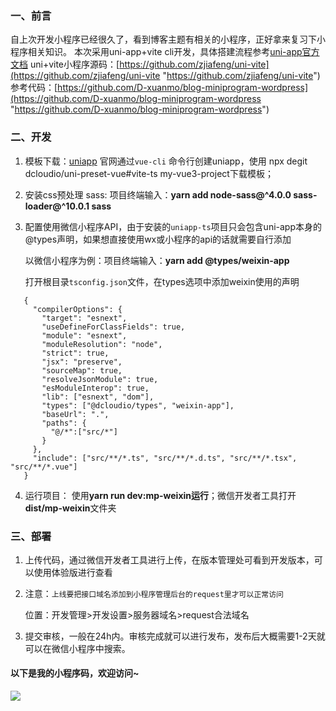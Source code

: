 ### 一、前言
自上次开发小程序已经很久了，看到博客主题有相关的小程序，正好拿来复习下小程序相关知识。
本次采用uni-app+vite cli开发，具体搭建流程参考[uni-app官方文档](https://uniapp.dcloud.net.cn/quickstart-cli.html "uni-app官方文档")
uni+vite小程序源码：[https://github.com/zjiafeng/uni-vite](https://github.com/zjiafeng/uni-vite "https://github.com/zjiafeng/uni-vite")
参考代码：[https://github.com/D-xuanmo/blog-miniprogram-wordpress](https://github.com/D-xuanmo/blog-miniprogram-wordpress "https://github.com/D-xuanmo/blog-miniprogram-wordpress")

### 二、开发
1. 模板下载：[uniapp](ttps://uniapp.dcloud.net.cn/quickstart-cli.html) 官网通过`vue-cli` 命令行创建uniapp，使用  npx degit dcloudio/uni-preset-vue#vite-ts my-vue3-project下载模板；

2. 安装css预处理 sass: 项目终端输入：**yarn add node-sass@^4.0.0 sass-loader@^10.0.1 sass**

3. 配置使用微信小程序API，由于安装的`uniapp-ts`项目只会包含uni-app本身的@types声明，如果想直接使用wx或小程序的api的话就需要自行添加

   以微信小程序为例：项目终端输入：**yarn add @types/weixin-app**

   打开根目录`tsconfig.json`文件，在types选项中添加weixin使用的声明
```
   {
     "compilerOptions": {
       "target": "esnext",
       "useDefineForClassFields": true,
       "module": "esnext",
       "moduleResolution": "node",
       "strict": true,
       "jsx": "preserve",
       "sourceMap": true,
       "resolveJsonModule": true,
       "esModuleInterop": true,
       "lib": ["esnext", "dom"],
       "types": ["@dcloudio/types", "weixin-app"],
       "baseUrl": ".",
       "paths": {
         "@/*":["src/*"]
       }
     },
     "include": ["src/**/*.ts", "src/**/*.d.ts", "src/**/*.tsx", "src/**/*.vue"]
   }
```
4. 运行项目： 使用**yarn run dev:mp-weixin运行**；微信开发者工具打开**dist/mp-weixin**文件夹

### 三、部署
1. 上传代码，通过微信开发者工具进行上传，在版本管理处可看到开发版本，可以使用体验版进行查看

2. 注意：`上线要把接口域名添加到小程序管理后台的request里才可以正常访问`

   位置：开发管理>开发设置>服务器域名>request合法域名

3. 提交审核，一般在24h内。审核完成就可以进行发布，发布后大概需要1-2天就可以在微信小程序中搜索。

#### 以下是我的小程序码，欢迎访问~

![](https://www.jiafeng.fun/images/logo/applet.png)